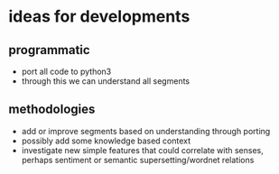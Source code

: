# ideas for developments

## programmatic
* port all code to python3
* through this we can understand all segments

## methodologies
* add or improve segments based on understanding through porting
* possibly add some knowledge based context
* investigate new simple features that could correlate with senses, perhaps sentiment or semantic supersetting/wordnet relations
